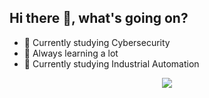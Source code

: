 ## Hi there 👋, what's going on?
<!--
**JoaaoH/JoaaoH** is a ✨ _special_ ✨ repository because its `README.md` (this file) appears on your GitHub profile.

Here are some ideas to get you started:

- 🔭 I’m currently working on ...
- 🌱 I’m currently learning ...
- 👯 I’m looking to collaborate on ...
- 🤔 I’m looking for help with ...
- 💬 Ask me about ...
- 📫 How to reach me: ...
- 😄 Pronouns: ...
- ⚡ Fun fact: ...
-->
- 🔭 Currently studying Cybersecurity
- 📖 Always learning a lot
- 🤖 Currently studying Industrial Automation
<p align="center">
  <a href="https://skillicons.dev">
    <img src="https://skillicons.dev/icons?i=godot,cs,arduino,js,html,css,python,lua" />
  </a>
</p>
